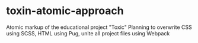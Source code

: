# toxin-atomic-approach
Atomic markup of the educational project "Toxic"
Planning to overwrite CSS using SCSS, HTML using Pug, unite all project files using Webpack
